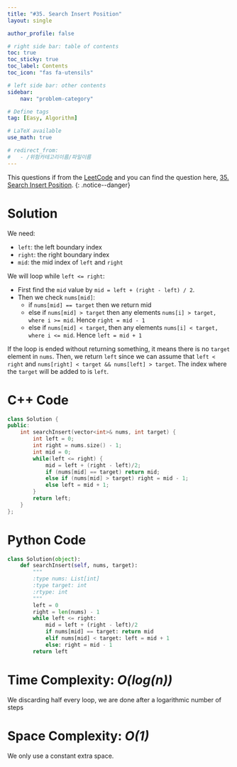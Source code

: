 ```yaml
---
title: "#35. Search Insert Position"
layout: single

author_profile: false

# right side bar: table of contents
toc: true
toc_sticky: true
toc_label: Contents
toc_icon: "fas fa-utensils"

# left side bar: other contents
sidebar:
    nav: "problem-category"

# Define tags
tag: [Easy, Algorithm]

# LaTeX available
use_math: true

# redirect_from:
#   - /위험카테고리이름/파일이름
---
```


This questions if from the [LeetCode](https://leetcode.com) and you can find the question here, [35. Search Insert Position](https://leetcode.com/problems/search-insert-position/).
{: .notice--danger}

# Solution
We need:

+ `left`: the left boundary index
+ `right`: the right boundary index
+ `mid`: the mid index of `left` and `right`

We will loop while `left <= right`:

+ First find the `mid` value by `mid = left + (right - left) / 2`.
+ Then we check `nums[mid]`:
  + if `nums[mid] == target` then we return mid
  + else if `nums[mid] > target` then any elements `nums[i] > target, where i >= mid`. Hence `right = mid - 1`
  + else if `nums[mid] < target`, then any elements `nums[i] < target, where i <= mid`. Hence `left = mid + 1`

If the loop is ended without returning something, it means there is no `target` element in `nums`. Then, we return `left` since we can assume that `left < right` and `nums[right] < target && nums[left] > target`. The index where the `target` will be added to is `left`.

# C++ Code
```c++
class Solution {
public:
    int searchInsert(vector<int>& nums, int target) {
        int left = 0;
        int right = nums.size() - 1;
        int mid = 0;
        while(left <= right) {
            mid = left + (right - left)/2;
            if (nums[mid] == target) return mid;
            else if (nums[mid] > target) right = mid - 1;
            else left = mid + 1;
        }
        return left;
    }
};
```

# Python Code
~~~python
class Solution(object):
    def searchInsert(self, nums, target):
        """
        :type nums: List[int]
        :type target: int
        :rtype: int
        """
        left = 0
        right = len(nums) - 1
        while left <= right:
            mid = left + (right - left)/2
            if nums[mid] == target: return mid
            elif nums[mid] < target: left = mid + 1
            else: right = mid - 1
        return left
~~~

# Time Complexity: *$O(log(n))$*
We discarding half every loop, we are done after a logarithmic number of steps

# Space Complexity: *$O(1)$*
We only use a constant extra space.
